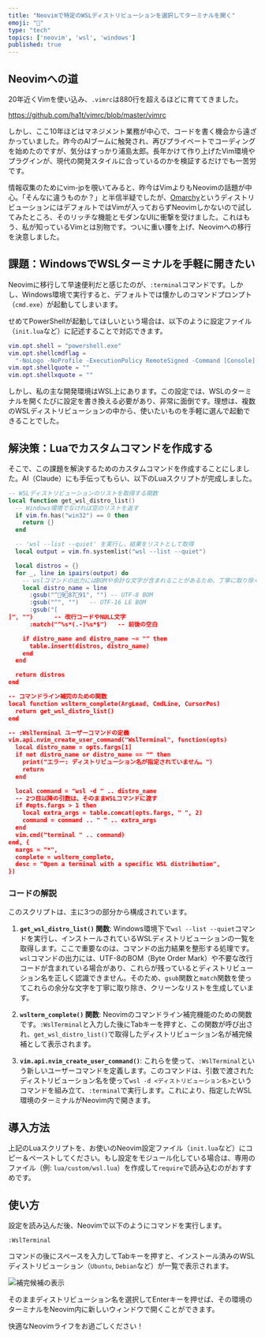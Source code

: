 ```yaml
---
title: "Neovimで特定のWSLディストリビューションを選択してターミナルを開く"
emoji: "🐷"
type: "tech"
topics: ['neovim', 'wsl', 'windows']
published: true
---
```


## Neovimへの道

20年近くVimを使い込み、`.vimrc`は880行を超えるほどに育ててきました。

https://github.com/ha1t/vimrc/blob/master/vimrc

しかし、ここ10年ほどはマネジメント業務が中心で、コードを書く機会から遠ざかっていました。昨今のAIブームに触発され、再びプライベートでコーディングを始めたのですが、気分はすっかり浦島太郎。長年かけて作り上げたVim環境やプラグインが、現代の開発スタイルに合っているのかを検証するだけでも一苦労です。

情報収集のためにvim-jpを覗いてみると、昨今はVimよりもNeovimの話題が中心。「そんなに違うものか？」と半信半疑でしたが、[Omarchy](https://github.com/Omarchy/omarchy)というディストリビューションにはデフォルトではVimが入っておらずNeovimしかないので試してみたところ、そのリッチな機能とモダンなUIに衝撃を受けました。これはもう、私が知っているVimとは別物です。ついに重い腰を上げ、Neovimへの移行を決意しました。

## 課題：WindowsでWSLターミナルを手軽に開きたい

Neovimに移行して早速便利だと感じたのが、`:terminal`コマンドです。しかし、Windows環境で実行すると、デフォルトでは懐かしのコマンドプロンプト（`cmd.exe`）が起動してしまいます。

せめてPowerShellが起動してほしいという場合は、以下のように設定ファイル（`init.lua`など）に記述することで対応できます。

```lua
vim.opt.shell = "powershell.exe"
vim.opt.shellcmdflag =
  "-NoLogo -NoProfile -ExecutionPolicy RemoteSigned -Command [Console]::InputEncoding=[Console]::OutputEncoding=[System.Text.Encoding]::UTF8;"
vim.opt.shellquote = ""
vim.opt.shellxquote = ""
```

しかし、私の主な開発環境はWSL上にあります。この設定では、WSLのターミナルを開くたびに設定を書き換える必要があり、非常に面倒です。理想は、複数のWSLディストリビューションの中から、使いたいものを手軽に選んで起動できることでした。

## 解決策：Luaでカスタムコマンドを作成する

そこで、この課題を解決するためのカスタムコマンドを作成することにしました。AI（Claude）にも手伝ってもらい、以下のLuaスクリプトが完成しました。

```lua
-- WSLディストリビューションのリストを取得する関数
local function get_wsl_distro_list()
  -- Windows環境でなければ空のリストを返す
  if vim.fn.has("win32") == 0 then
    return {}
  end

  -- 'wsl --list --quiet' を実行し、結果をリストとして取得
  local output = vim.fn.systemlist("wsl --list --quiet")

  local distros = {}
  for _, line in ipairs(output) do
    -- wslコマンドの出力にはBOMや余計な文字が含まれることがあるため、丁寧に取り除く
    local distro_name = line
      :gsub("^98791", "") -- UTF-8 BOM
      :gsub("^", "")   -- UTF-16 LE BOM
      :gsub("[
 ]", "")      -- 改行コードやNULL文字
      :match("^%s*(.-)%s*$")   -- 前後の空白

    if distro_name and distro_name ~= "" then
      table.insert(distros, distro_name)
    end
  end

  return distros
end

-- コマンドライン補完のための関数
local function wslterm_complete(ArgLead, CmdLine, CursorPos)
  return get_wsl_distro_list()
end

-- :WslTerminal ユーザーコマンドの定義
vim.api.nvim_create_user_command("WslTerminal", function(opts)
  local distro_name = opts.fargs[1]
  if not distro_name or distro_name == "" then
    print("エラー: ディストリビューション名が指定されていません。")
    return
  end

  local command = "wsl -d " .. distro_name
  -- 2つ目以降の引数は、そのままWSLコマンドに渡す
  if #opts.fargs > 1 then
    local extra_args = table.concat(opts.fargs, " ", 2)
    command = command .. " " .. extra_args
  end
  vim.cmd("terminal " .. command)
end, {
  nargs = "*",
  complete = wslterm_complete,
  desc = "Open a terminal with a specific WSL distribution",
})
```

### コードの解説

このスクリプトは、主に3つの部分から構成されています。

1.  **`get_wsl_distro_list()` 関数**:
    Windows環境下で`wsl --list --quiet`コマンドを実行し、インストールされているWSLディストリビューションの一覧を取得します。ここで重要なのは、コマンドの出力結果を整形する処理です。`wsl`コマンドの出力には、UTF-8のBOM（Byte Order Mark）や不要な改行コードが含まれている場合があり、これらが残っているとディストリビューション名を正しく認識できません。そのため、`gsub`関数と`match`関数を使ってこれらの余分な文字を丁寧に取り除き、クリーンなリストを生成しています。

2.  **`wslterm_complete()` 関数**:
    Neovimのコマンドライン補完機能のための関数です。`:WslTerminal`と入力した後にTabキーを押すと、この関数が呼び出され、`get_wsl_distro_list()`で取得したディストリビューション名が補完候補として表示されます。

3.  **`vim.api.nvim_create_user_command()`**:
    これらを使って、`:WslTerminal`という新しいユーザーコマンドを定義します。このコマンドは、引数で渡されたディストリビューション名を使って`wsl -d <ディストリビューション名>`というコマンドを組み立て、`:terminal`で実行します。これにより、指定したWSL環境のターミナルがNeovim内で開きます。

## 導入方法

上記のLuaスクリプトを、お使いのNeovim設定ファイル（`init.lua`など）にコピー＆ペーストしてください。もし設定をモジュール化している場合は、専用のファイル（例: `lua/custom/wsl.lua`）を作成して`require`で読み込むのがおすすめです。

## 使い方

設定を読み込んだ後、Neovimで以下のようにコマンドを実行します。

```
:WslTerminal 
```

コマンドの後にスペースを入力してTabキーを押すと、インストール済みのWSLディストリビューション（`Ubuntu`, `Debian`など）が一覧で表示されます。

![補完候補の表示](https://i.imgur.com/your-image.png) <!-- あとで実際のスクリーンショットに差し替えてください -->

そのままディストリビューション名を選択してEnterキーを押せば、その環境のターミナルをNeovim内に新しいウィンドウで開くことができます。

快適なNeovimライフをお過ごしください！
